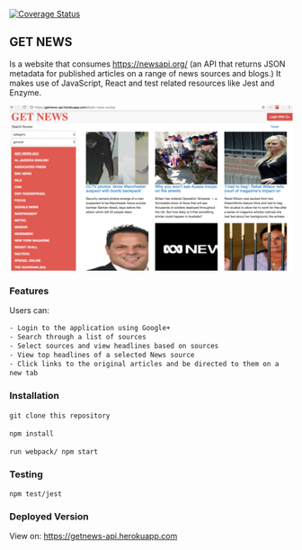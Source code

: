 [![Coverage Status](https://coveralls.io/repos/github/Mercy-Muchai/News_API/badge.svg?branch=development)](https://coveralls.io/github/Mercy-Muchai/News_API?branch=development)

## GET NEWS
Is a website that consumes https://newsapi.org/ (an API that returns JSON metadata for published articles on a range of news sources and blogs.)
It makes use of JavaScript, React and test related resources like Jest and Enzyme.


<img src="./src/getnews.png"/>

### Features
Users can:

    - Login to the application using Google+
    - Search through a list of sources
    - Select sources and view headlines based on sources
    - View top headlines of a selected News source
    - Click links to the original articles and be directed to them on a new tab


### Installation
    git clone this repository

    npm install

    run webpack/ npm start

### Testing
    npm test/jest
### Deployed Version

View on: https://getnews-api.herokuapp.com
